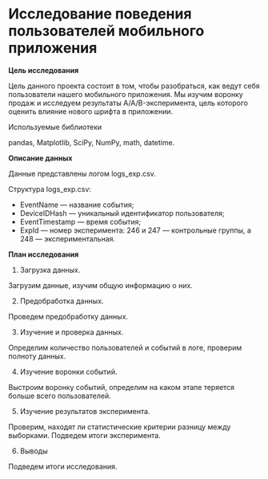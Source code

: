 # Исследование поведения пользователей мобильного приложения

**Цель исследования**

Цель данного проекта состоит в том, чтобы разобраться, как ведут себя пользователи нашего мобильного приложения. Мы изучим воронку продаж и исследуем результаты A/A/B-эксперимента, цель которого оценить влияние нового шрифта в приложении. 

Используемые библиотеки

pandas, Matplotlib, SciPy, NumPy, math, datetime.

**Описание данных**

Данные представлены логом logs_exp.csv.

Структура logs_exp.csv:
* EventName — название события;
* DeviceIDHash — уникальный идентификатор пользователя;
* EventTimestamp — время события;
* ExpId — номер эксперимента: 246 и 247 — контрольные группы, а 248 — экспериментальная.


**План исследования**

1. Загрузка данных.

Загрузим данные, изучим общую информацию о них. 

2. Предобработка данных.

Проведем предобработку данных. 

3. Изучение и проверка данных.

Определим количество пользователей и событий в логе, проверим полноту данных. 

4. Изучение воронки событий.

Выстроим воронку событий, определим на каком этапе теряется больше всего пользователей.

5. Изучение результатов эксперимента.

Проверим, находят ли статистические критерии разницу между выборками. Подведем итоги эксперимента.

6. Выводы

Подведем итоги исследования.
